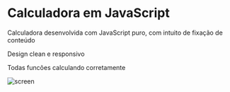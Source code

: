 # Calculadora em JavaScript
Calculadora desenvolvida com JavaScript puro, com intuito de fixação de conteúdo

Design clean e responsivo

Todas funcões calculando corretamente



![screen](https://user-images.githubusercontent.com/98771349/154855274-2c022919-c114-471a-a093-2f351fe765b2.jpg)
